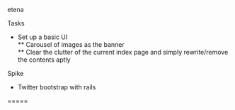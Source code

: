 etena

Tasks

* Set up a basic UI <br>
	** Carousel of images as the banner <br>
	** Clear the clutter of the current index page and simply rewrite/remove the contents aptly

Spike

* Twitter bootstrap with rails

=====
